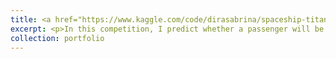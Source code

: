 ```yaml
---
title: <a href="https://www.kaggle.com/code/dirasabrina/spaceship-titanic-prediction">Kaggle Competition - Spaceship Titanic Prediction</a>
excerpt: <p>In this competition, I predict whether a passenger will be transported out of nowhere or not. Creepy, but fun! Tech stacks used are Python and Google Colab. Predicted with XGBoost with 86% sensitivity towards the Transported class.</p><img src='https://static.vecteezy.com/system/resources/previews/026/975/650/large_2x/spaceship-next-generation-robotic-spaceship-leaving-the-earth-futuristic-robot-satellite-technology-space-exploration-space-travel-outer-space-spacecraft-futuristic-science-fiction-ai-generated-free-photo.jpeg' width='500' height='300'>
collection: portfolio
---
```

